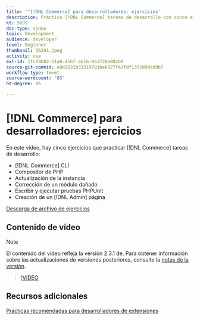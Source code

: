 ```yaml
---
title: '"[!DNL Commerce] para desarrolladores: ejercicios'
description: Práctica [!DNL Commerce] tareas de desarrollo con cinco ejercicios útiles.
kt: 5699
doc-type: video
topic: Development
audience: developer
level: Beginner
thumbnail: 36201.jpeg
activity: use
exl-id: 1fcf8b82-11a0-4567-a616-8a3728a88cb9
source-git-commit: e8d2631b31319701beb327f42fdf1372d9dad9b7
workflow-type: tm+mt
source-wordcount: '85'
ht-degree: 0%

---
```


# [!DNL Commerce] para desarrolladores: ejercicios

En este vídeo, hay cinco ejercicios que practicar [!DNL Commerce] tareas de desarrollo:

- [!DNL Commerce] CLI
- Compositor de PHP
- Actualización de la instancia
- Corrección de un módulo dañado
- Escribir y ejecutar pruebas PHPUnit
- Creación de un [!DNL Admin] página

[Descarga de archivo de ejercicios](./assets/FreeIntro2.3.1.zip)

## Contenido de vídeo

>[!NOTE]
>
>El contenido del vídeo refleja la versión 2.3.1 de. Para obtener información sobre las actualizaciones de versiones posteriores, consulte la [notas de la versión](https://experienceleague.adobe.com/docs/commerce-operations/release/notes/overview.html).

>[!VIDEO](https://video.tv.adobe.com/v/36201?quality=12&learn=on)

## Recursos adicionales

[Prácticas recomendadas para desarrolladores de extensiones](https://developer.adobe.com/commerce/php/best-practices/)

